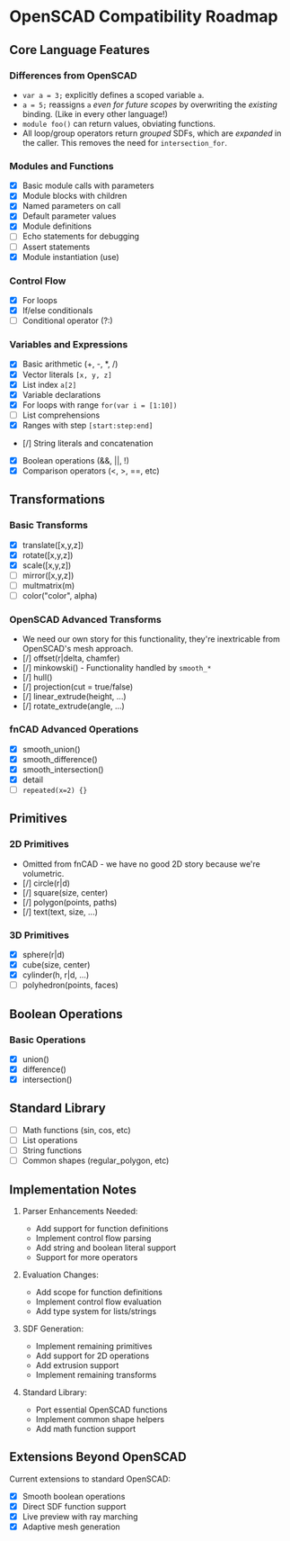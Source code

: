 # OpenSCAD Compatibility Roadmap

## Core Language Features

### Differences from OpenSCAD
- `var a = 3;` explicitly defines a scoped variable `a`.
- `a = 5;` reassigns `a` *even for future scopes* by overwriting the *existing* binding. (Like in every other language!)
- `module foo()` can return values, obviating functions.
- All loop/group operators return *grouped* SDFs, which are *expanded* in the caller.
   This removes the need for `intersection_for`.

### Modules and Functions
- [x] Basic module calls with parameters
- [x] Module blocks with children
- [x] Named parameters on call
- [x] Default parameter values
- [x] Module definitions
- [ ] Echo statements for debugging
- [ ] Assert statements
- [x] Module instantiation (use)

### Control Flow
- [x] For loops
- [x] If/else conditionals
- [ ] Conditional operator (?:)

### Variables and Expressions
- [x] Basic arithmetic (+, -, *, /)
- [x] Vector literals `[x, y, z]`
- [x] List index `a[2]`
- [x] Variable declarations
- [x] For loops with range `for(var i = [1:10])`
- [ ] List comprehensions
- [x] Ranges with step `[start:step:end]`
- [/] String literals and concatenation
- [x] Boolean operations (&&, ||, !)
- [x] Comparison operators (<, >, ==, etc)

## Transformations

### Basic Transforms
- [x] translate([x,y,z])
- [x] rotate([x,y,z])
- [x] scale([x,y,z])
- [ ] mirror([x,y,z])
- [ ] multmatrix(m)
- [ ] color("color", alpha)

### OpenSCAD Advanced Transforms
- We need our own story for this functionality, they're inextricable from OpenSCAD's mesh approach.
- [/] offset(r|delta, chamfer)
- [/] minkowski() - Functionality handled by `smooth_*`
- [/] hull()
- [/] projection(cut = true/false)
- [/] linear_extrude(height, ...)
- [/] rotate_extrude(angle, ...)

### fnCAD Advanced Operations
- [x] smooth_union()
- [x] smooth_difference()
- [x] smooth_intersection() 
- [x] detail
- [ ] `repeated(x=2) {}`

## Primitives

### 2D Primitives
- Omitted from fnCAD - we have no good 2D story because we're volumetric.
- [/] circle(r|d)
- [/] square(size, center)
- [/] polygon(points, paths)
- [/] text(text, size, ...)

### 3D Primitives
- [x] sphere(r|d)
- [x] cube(size, center)
- [x] cylinder(h, r|d, ...)
- [ ] polyhedron(points, faces)

## Boolean Operations

### Basic Operations
- [x] union()
- [x] difference()
- [x] intersection()

## Standard Library
- [ ] Math functions (sin, cos, etc)
- [ ] List operations
- [ ] String functions
- [ ] Common shapes (regular_polygon, etc)

## Implementation Notes

1. Parser Enhancements Needed:
   - Add support for function definitions
   - Implement control flow parsing
   - Add string and boolean literal support
   - Support for more operators

2. Evaluation Changes:
   - Add scope for function definitions
   - Implement control flow evaluation
   - Add type system for lists/strings

3. SDF Generation:
   - Implement remaining primitives
   - Add support for 2D operations
   - Add extrusion support
   - Implement remaining transforms

4. Standard Library:
   - Port essential OpenSCAD functions
   - Implement common shape helpers
   - Add math function support

## Extensions Beyond OpenSCAD

Current extensions to standard OpenSCAD:
- [x] Smooth boolean operations
- [x] Direct SDF function support
- [x] Live preview with ray marching
- [x] Adaptive mesh generation
